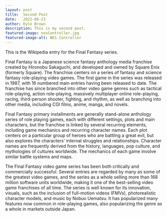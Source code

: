 ```yaml
---
layout: post
title:  Second Post
date:   2022-06-23
author: Kyle Brown
description: This is my second post.
featured-image: nesController.jpg
featured-image-alt: NES Controller
---
```


This is the Wikipedia entry for the Final Fantasy series.

Final Fantasy is a Japanese science fantasy anthology media franchise created by Hironobu Sakaguchi, and developed and owned by Square Enix (formerly Square). The franchise centers on a series of fantasy and science fantasy role-playing video games. The first game in the series was released in 1987, with 16 numbered main entries having been released to date. The franchise has since branched into other video game genres such as tactical role-playing, action role-playing, massively multiplayer online role-playing, racing, third-person shooter, fighting, and rhythm, as well as branching into other media, including CGI films, anime, manga, and novels.

Final Fantasy primary installments are generally stand-alone anthology series of role playing games, each with different settings, plots and main characters, but the franchise is linked by several recurring elements, including game mechanics and recurring character names. Each plot centers on a particular group of heroes who are battling a great evil, but also explores the characters' internal struggles and relationships. Character names are frequently derived from the history, languages, pop culture, and mythologies of cultures worldwide. The mechanics of each game involve similar battle systems and maps.

The Final Fantasy video game series has been both critically and commercially successful. Several entries are regarded by many as some of the greatest video games, and the series as a whole selling more than 168 million software units worldwide, making it one of the best-selling video game franchises of all time. The series is well known for its innovation, visuals, such as the inclusion of full-motion videos (FMVs), photorealistic character models, and music by Nobuo Uematsu. It has popularized many features now common in role-playing games, also popularizing the genre as a whole in markets outside Japan.
